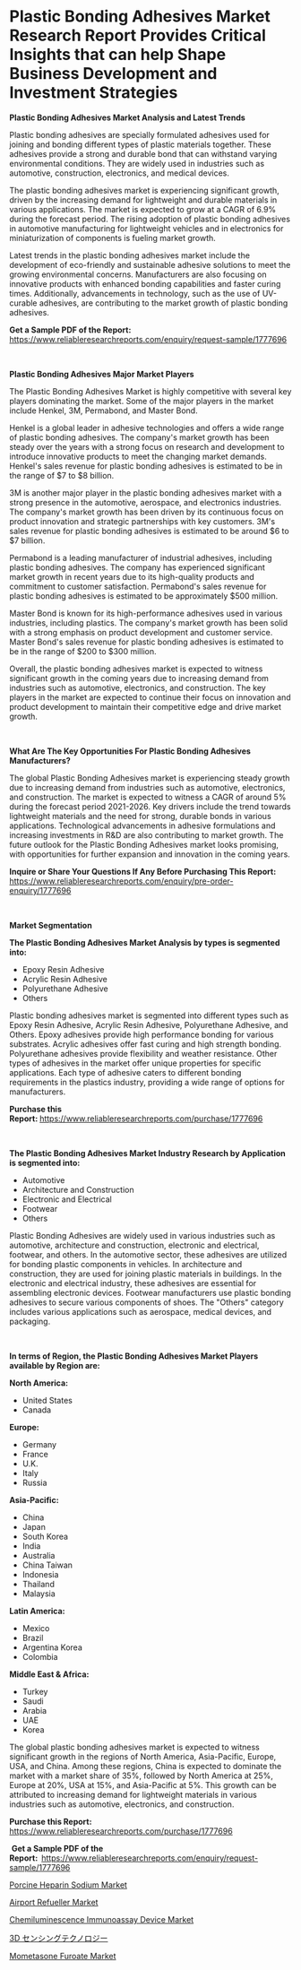 <p><h1>Plastic Bonding Adhesives Market Research Report Provides Critical Insights that can help Shape Business Development and Investment Strategies</h1></p><p><strong>Plastic Bonding Adhesives Market Analysis and Latest Trends</strong></p>
<p><p>Plastic bonding adhesives are specially formulated adhesives used for joining and bonding different types of plastic materials together. These adhesives provide a strong and durable bond that can withstand varying environmental conditions. They are widely used in industries such as automotive, construction, electronics, and medical devices.</p><p>The plastic bonding adhesives market is experiencing significant growth, driven by the increasing demand for lightweight and durable materials in various applications. The market is expected to grow at a CAGR of 6.9% during the forecast period. The rising adoption of plastic bonding adhesives in automotive manufacturing for lightweight vehicles and in electronics for miniaturization of components is fueling market growth.</p><p>Latest trends in the plastic bonding adhesives market include the development of eco-friendly and sustainable adhesive solutions to meet the growing environmental concerns. Manufacturers are also focusing on innovative products with enhanced bonding capabilities and faster curing times. Additionally, advancements in technology, such as the use of UV-curable adhesives, are contributing to the market growth of plastic bonding adhesives.</p></p>
<p><strong>Get a Sample PDF of the Report:&nbsp;</strong> <a href="https://www.reliableresearchreports.com/enquiry/request-sample/1777696">https://www.reliableresearchreports.com/enquiry/request-sample/1777696</a></p>
<p>&nbsp;</p>
<p><strong>Plastic Bonding Adhesives Major Market Players</strong></p>
<p><p>The Plastic Bonding Adhesives Market is highly competitive with several key players dominating the market. Some of the major players in the market include Henkel, 3M, Permabond, and Master Bond. </p><p>Henkel is a global leader in adhesive technologies and offers a wide range of plastic bonding adhesives. The company's market growth has been steady over the years with a strong focus on research and development to introduce innovative products to meet the changing market demands. Henkel's sales revenue for plastic bonding adhesives is estimated to be in the range of $7 to $8 billion.</p><p>3M is another major player in the plastic bonding adhesives market with a strong presence in the automotive, aerospace, and electronics industries. The company's market growth has been driven by its continuous focus on product innovation and strategic partnerships with key customers. 3M's sales revenue for plastic bonding adhesives is estimated to be around $6 to $7 billion.</p><p>Permabond is a leading manufacturer of industrial adhesives, including plastic bonding adhesives. The company has experienced significant market growth in recent years due to its high-quality products and commitment to customer satisfaction. Permabond's sales revenue for plastic bonding adhesives is estimated to be approximately $500 million.</p><p>Master Bond is known for its high-performance adhesives used in various industries, including plastics. The company's market growth has been solid with a strong emphasis on product development and customer service. Master Bond's sales revenue for plastic bonding adhesives is estimated to be in the range of $200 to $300 million.</p><p>Overall, the plastic bonding adhesives market is expected to witness significant growth in the coming years due to increasing demand from industries such as automotive, electronics, and construction. The key players in the market are expected to continue their focus on innovation and product development to maintain their competitive edge and drive market growth.</p></p>
<p>&nbsp;</p>
<p><strong>What Are The Key Opportunities For Plastic Bonding Adhesives Manufacturers?</strong></p>
<p><p>The global Plastic Bonding Adhesives market is experiencing steady growth due to increasing demand from industries such as automotive, electronics, and construction. The market is expected to witness a CAGR of around 5% during the forecast period 2021-2026. Key drivers include the trend towards lightweight materials and the need for strong, durable bonds in various applications. Technological advancements in adhesive formulations and increasing investments in R&D are also contributing to market growth. The future outlook for the Plastic Bonding Adhesives market looks promising, with opportunities for further expansion and innovation in the coming years.</p></p>
<p><strong>Inquire or Share Your Questions If Any Before Purchasing This Report:</strong> <a href="https://www.reliableresearchreports.com/enquiry/pre-order-enquiry/1777696">https://www.reliableresearchreports.com/enquiry/pre-order-enquiry/1777696</a></p>
<p>&nbsp;</p>
<p><strong>Market Segmentation</strong></p>
<p><strong>The Plastic Bonding Adhesives Market Analysis by types is segmented into:</strong></p>
<p><ul><li>Epoxy Resin Adhesive</li><li>Acrylic Resin Adhesive</li><li>Polyurethane Adhesive</li><li>Others</li></ul></p>
<p><p>Plastic bonding adhesives market is segmented into different types such as Epoxy Resin Adhesive, Acrylic Resin Adhesive, Polyurethane Adhesive, and Others. Epoxy adhesives provide high performance bonding for various substrates. Acrylic adhesives offer fast curing and high strength bonding. Polyurethane adhesives provide flexibility and weather resistance. Other types of adhesives in the market offer unique properties for specific applications. Each type of adhesive caters to different bonding requirements in the plastics industry, providing a wide range of options for manufacturers.</p></p>
<p><strong>Purchase this Report:&nbsp;</strong><a href="https://www.reliableresearchreports.com/purchase/1777696">https://www.reliableresearchreports.com/purchase/1777696</a></p>
<p>&nbsp;</p>
<p><strong>The Plastic Bonding Adhesives Market Industry Research by Application is segmented into:</strong></p>
<p><ul><li>Automotive</li><li>Architecture and Construction</li><li>Electronic and Electrical</li><li>Footwear</li><li>Others</li></ul></p>
<p><p>Plastic Bonding Adhesives are widely used in various industries such as automotive, architecture and construction, electronic and electrical, footwear, and others. In the automotive sector, these adhesives are utilized for bonding plastic components in vehicles. In architecture and construction, they are used for joining plastic materials in buildings. In the electronic and electrical industry, these adhesives are essential for assembling electronic devices. Footwear manufacturers use plastic bonding adhesives to secure various components of shoes. The "Others" category includes various applications such as aerospace, medical devices, and packaging.</p></p>
<p>&nbsp;</p>
<p><strong>In terms of Region, the Plastic Bonding Adhesives Market Players available by Region are:</strong></p>
<p>
    <p> <strong> North America: </strong>
        <ul>
            <li>United States</li>
            <li>Canada</li>
        </ul>
        </p> 
    <p> <strong> Europe: </strong>
        <ul>
            <li>Germany</li>
            <li>France</li>
            <li>U.K.</li>
            <li>Italy</li>
            <li>Russia</li>
        </ul>
        </p> 
    <p> <strong> Asia-Pacific: </strong>
        <ul>
            <li>China</li>
            <li>Japan</li>
            <li>South Korea</li>
            <li>India</li>
            <li>Australia</li>
            <li>China Taiwan</li>
            <li>Indonesia</li>
            <li>Thailand</li>
            <li>Malaysia</li>
        </ul>
        </p> 
    <p> <strong> Latin America: </strong>
        <ul>
            <li>Mexico</li>
            <li>Brazil</li>
            <li>Argentina Korea</li>
            <li>Colombia</li>
        </ul>
        </p> 
    <p> <strong> Middle East & Africa: </strong>
        <ul>
            <li>Turkey</li>
            <li>Saudi</li>
            <li>Arabia</li>
            <li>UAE</li>
            <li>Korea</li>
        </ul>
    </p>
    </p>
<p><p>The global plastic bonding adhesives market is expected to witness significant growth in the regions of North America, Asia-Pacific, Europe, USA, and China. Among these regions, China is expected to dominate the market with a market share of 35%, followed by North America at 25%, Europe at 20%, USA at 15%, and Asia-Pacific at 5%. This growth can be attributed to increasing demand for lightweight materials in various industries such as automotive, electronics, and construction.</p></p>
<p><strong>Purchase this Report: </strong><a href="https://www.reliableresearchreports.com/purchase/1777696">https://www.reliableresearchreports.com/purchase/1777696</a></p>
<p>&nbsp;<strong>Get a Sample PDF of the Report:&nbsp;&nbsp;</strong><a href="https://www.reliableresearchreports.com/enquiry/request-sample/1777696">https://www.reliableresearchreports.com/enquiry/request-sample/1777696</a></p>
<p><strong></strong></p>
<p><p><a href="https://github.com/zjyglelu/Market-Research-Report-List-1/blob/main/porcine-heparin-sodium-market.md">Porcine Heparin Sodium Market</a></p><p><a href="https://issuu.com/reportprime-2/docs/airport-refueller-market-size-2030.pptx">Airport Refueller Market</a></p><p><a href="https://view.publitas.com/reportprime-1/chemiluminescence-immunoassay-device-market-analysis-examines-its-scope-on-growth-opportunities-and-forecasted-trends-spanning-from-2023-to-2030/">Chemiluminescence Immunoassay Device Market</a></p><p><a href="https://github.com/vtbvgl20191192/Market-Research-Report-List-1/blob/main/9934139191588.md">3D センシングテクノロジー</a></p><p><a href="https://github.com/mbisetmhermsr/Market-Research-Report-List-1/blob/main/mometasone-furoate-market.md">Mometasone Furoate Market</a></p></p>